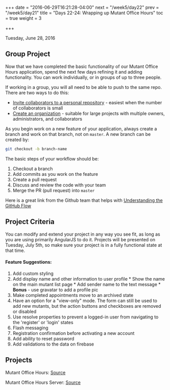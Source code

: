 +++
date = "2016-06-29T16:21:28-04:00"
next = "/week5/day22"
prev = "/week5/day21"
title = "Days 22-24: Wrapping up Mutant Office Hours"
toc = true
weight = 3

+++

<date>Tuesday, June 28, 2016</date>

## Group Project
Now that we have completed the basic functionality of our Mutant Office Hours application, spend the next few days refining it and adding functionality.  You can work individually, or in groups of up to three people.  

If working in a group, you will all need to be able to push to the same repo.  There are two ways to do this:

  * [Invite collaborators to a personal repository](https://help.github.com/articles/inviting-collaborators-to-a-personal-repository/) - easiest when the number of collaborators is small
  * [Create an organization](https://help.github.com/articles/creating-a-new-organization-account/) - suitable for large projects with multiple owners, administrators, and collaborators

As you begin work on a new feature of your application, always create a branch and work on that branch, not on `master`. A new branch can be created by:
```sh
git checkout -b branch-name
```

The basic steps of your workflow should be:

  1. Checkout a branch
  2. Add commits as you work on the feature
  3. Create a pull request
  4. Discuss and review the code with your team
  5. Merge the PR (pull request) into `master`

Here is a great link from the Github team that helps with [Understanding the GitHub Flow](https://guides.github.com/introduction/flow/)

## Project Criteria
You can modify and extend your project in any way you see fit, as long as you are using primarily AngularJS to do it.  Projects will be presented on Tuesday, July 5th, so make sure your project is in a fully functional state at that time.

#### Feature Suggestions:

  1. Add custom styling
  2. Add display name and other information to user profile
    * Show the name on the main mutant list page
    * Add sender name to the text message
    * **Bonus** - use gravatar to add a profile pic
  3. Make completed appointments move to an archived state
  4. Have an option for a "view-only" mode.  The form can still be used to add new mutants, but the action buttons and checkboxes are removed or disabled
  5. Use resolve properties to prevent a logged-in user from navigating to the 'register' or 'login' states
  6. Flash messaging
  7. Registration confirmation before activating a new account
  8. Add ability to reset password
  9. Add validations to the data on firebase

## Projects
Mutant Office Hours: [Source](https://github.com/xternbootcamp16/mutant-office-hours/tree/6e9820f274bc870f8b07d87ee5cb6416a94a764e)

Mutant Office Hours Server: [Source](https://github.com/xternbootcamp16/mutant-office-hours-server/tree/3526b32a5e949b75aaa575d66bbc212e2f71d7cc)
